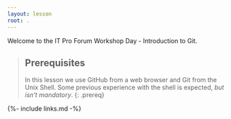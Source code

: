```yaml
---
layout: lesson
root: .
---
```

Welcome to the IT Pro Forum Workshop Day - Introduction to Git.

> ## Prerequisites
>
> In this lesson we use GitHub from a web browser and Git from the Unix Shell.
> Some previous experience with the shell is expected,
> *but isn't mandatory*.
{: .prereq}

{%- include links.md -%}
